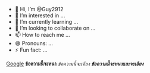 - 👋 Hi, I’m @Guy2912
- 👀 I’m interested in ...
- 🌱 I’m currently learning ...
- 💞️ I’m looking to collaborate on ...
- 📫 How to reach me ...
- 😄 Pronouns: ...
- ⚡ Fun fact: ...

[Google](https://www.google.com)
**ข้อความนี้จะหนา**
*ข้อความนี้จะเอียง*
***ข้อความนี้จะหนาและจะเอียง***
<!---
Guy2912/Guy2912 is a ✨ special ✨ repository because its `README.md` (this file) appears on your GitHub profile.
You can click the Preview link to take a look at your changes.
--->
